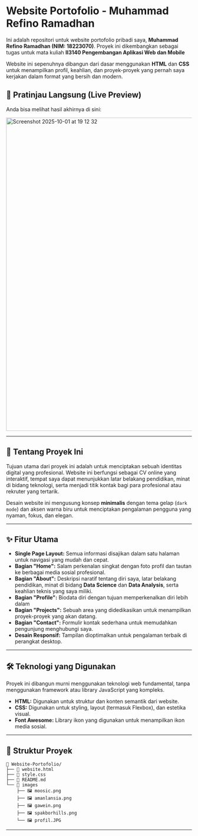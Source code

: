 # Website Portofolio - Muhammad Refino Ramadhan

Ini adalah repositori untuk website portofolio pribadi saya, **Muhammad Refino Ramadhan (NIM: 18223070)**. Proyek ini dikembangkan sebagai tugas untuk mata kuliah **II3140 Pengembangan Aplikasi Web dan Mobile**

Website ini sepenuhnya dibangun dari dasar menggunakan **HTML** dan **CSS** untuk menampilkan profil, keahlian, dan proyek-proyek yang pernah saya kerjakan dalam format yang bersih dan modern.

## 🚀 Pratinjau Langsung (Live Preview)

Anda bisa melihat hasil akhirnya di sini:


<img width="1440" height="848" alt="Screenshot 2025-10-01 at 19 12 32" src="https://github.com/user-attachments/assets/c1f1a557-0420-4279-bd6e-59651f2cfc08" />

-----

## 📖 Tentang Proyek Ini

Tujuan utama dari proyek ini adalah untuk menciptakan sebuah identitas digital yang profesional. Website ini berfungsi sebagai CV online yang interaktif, tempat saya dapat menunjukkan latar belakang pendidikan, minat di bidang teknologi, serta menjadi titik kontak bagi para profesional atau rekruter yang tertarik.

Desain website ini mengusung konsep **minimalis** dengan tema gelap (`dark mode`) dan aksen warna biru untuk menciptakan pengalaman pengguna yang nyaman, fokus, dan elegan.

-----

## ✨ Fitur Utama

  - **Single Page Layout:** Semua informasi disajikan dalam satu halaman untuk navigasi yang mudah dan cepat.
  - **Bagian "Home":** Salam perkenalan singkat dengan foto profil dan tautan ke berbagai media sosial profesional.
  - **Bagian "About":** Deskripsi naratif tentang diri saya, latar belakang pendidikan, minat di bidang **Data Science** dan **Data Analysis**, serta keahlian teknis yang saya miliki.
  - **Bagian "Profile":** Biodata diri dengan tujuan memperkenalkan diri lebih dalam
  - **Bagian "Projects":** Sebuah area yang didedikasikan untuk menampilkan proyek-proyek yang akan datang.
  - **Bagian "Contact":** Formulir kontak sederhana untuk memudahkan pengunjung menghubungi saya.
  - **Desain Responsif:** Tampilan dioptimalkan untuk pengalaman terbaik di perangkat desktop.

-----

## 🛠️ Teknologi yang Digunakan

Proyek ini dibangun murni menggunakan teknologi web fundamental, tanpa menggunakan framework atau library JavaScript yang kompleks.

  - **HTML:** Digunakan untuk struktur dan konten semantik dari website.
  - **CSS:** Digunakan untuk styling, layout (termasuk Flexbox), dan estetika visual.
  - **Font Awesome:** Library ikon yang digunakan untuk menampilkan ikon media sosial.

-----

## 📂 Struktur Proyek

```
📁 Website-Portofolio/
├── 📄 website.html 
├── 🎨 style.css    
├── 📄 README.md
└── 📁 images
    ├── 🖼️ moosic.png 
    ├── 🖼️ amanlansia.png 
    ├── 🖼️ gawein.png
    ├── 🖼️ spakborhills.png
    └── 🖼️ profil.JPG 
```

-----
